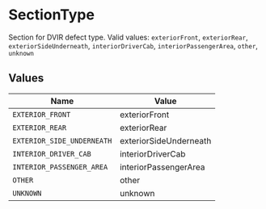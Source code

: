 # SectionType

Section for DVIR defect type.  Valid values: `exteriorFront`, `exteriorRear`, `exteriorSideUnderneath`, `interiorDriverCab`, `interiorPassengerArea`, `other`, `unknown`


## Values

| Name                       | Value                      |
| -------------------------- | -------------------------- |
| `EXTERIOR_FRONT`           | exteriorFront              |
| `EXTERIOR_REAR`            | exteriorRear               |
| `EXTERIOR_SIDE_UNDERNEATH` | exteriorSideUnderneath     |
| `INTERIOR_DRIVER_CAB`      | interiorDriverCab          |
| `INTERIOR_PASSENGER_AREA`  | interiorPassengerArea      |
| `OTHER`                    | other                      |
| `UNKNOWN`                  | unknown                    |